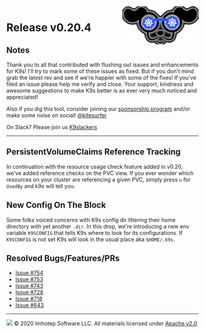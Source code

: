 <img src="https://raw.githubusercontent.com/derailed/k9s/master/assets/k9s_small.png" align="right" width="200" height="auto"/>

# Release v0.20.4

## Notes

Thank you to all that contributed with flushing out issues and enhancements for K9s! I'll try to mark some of these issues as fixed. But if you don't mind grab the latest rev and see if we're happier with some of the fixes! If you've filed an issue please help me verify and close. Your support, kindness and awesome suggestions to make K9s better is as ever very much noticed and appreciated!

Also if you dig this tool, consider joining our [sponsorship program](https://github.com/sponsors/derailed) and/or make some noise on social! [@kitesurfer](https://twitter.com/kitesurfer)

On Slack? Please join us [K9slackers](https://join.slack.com/t/k9sers/shared_invite/enQtOTA5MDEyNzI5MTU0LWQ1ZGI3MzliYzZhZWEyNzYxYzA3NjE0YTk1YmFmNzViZjIyNzhkZGI0MmJjYzhlNjdlMGJhYzE2ZGU1NjkyNTM)

---

## PersistentVolumeClaims Reference Tracking

In continuation with the resource usage check feature added in v0.20, we've added reference checks on the PVC view. If you ever wonder which resources on your cluster are referencing a given PVC, simply press `u` for `UsedBy` and k9s will tell you.

## New Config On The Block

Some folks voiced concerns with K9s config dir littering their home directory with yet another `.dir`. In this drop, we're introducing a new env variable `K9SCONFIG` that tells K9s where to look for its configurations. If `K9SCONFIG` is not set K9s will look in the usual place aka `$HOME/.k9s`.

## Resolved Bugs/Features/PRs

- [Issue #754](https://github.com/zloom/k9s/issues/754)
- [Issue #753](https://github.com/zloom/k9s/issues/753)
- [Issue #743](https://github.com/zloom/k9s/issues/743)
- [Issue #728](https://github.com/zloom/k9s/issues/728)
- [Issue #718](https://github.com/zloom/k9s/issues/718)
- [Issue #643](https://github.com/zloom/k9s/issues/643)

---

<img src="https://raw.githubusercontent.com/derailed/k9s/master/assets/imhotep_logo.png" width="32" height="auto"/> © 2020 Imhotep Software LLC. All materials licensed under [Apache v2.0](http://www.apache.org/licenses/LICENSE-2.0)
